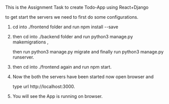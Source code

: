 This is the Assignment Task to create Todo-App using React+Django

to get start the servers we need to first do some configurations.

1. cd into ./frontend folder and run npm install --save

2. then cd into ./backend folder and run python3 manage.py makemigrations ,
   
   then run python3 manage.py migrate and finally run python3 manage.py runserver.

3. then cd into ./frontend again and run npm start.

4. Now the both the servers have been started now open browser and 
   
   type url http://localhost:3000.

5. You will see the App is running on browser.
